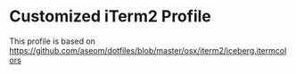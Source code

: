 # Customized iTerm2 Profile

This profile is based on https://github.com/aseom/dotfiles/blob/master/osx/iterm2/iceberg.itermcolors
